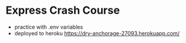 # Express Crash Course

- practice with .env variables
- deployed to heroku https://dry-anchorage-27093.herokuapp.com/